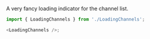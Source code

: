 A very fancy loading indicator for the channel list.

```js
import { LoadingChannels } from './LoadingChannels';

<LoadingChannels />;
```
